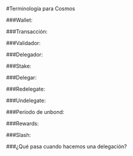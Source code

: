 #Terminología para Cosmos

###Wallet:

###Transacción:

###Validador:

###Delegador:

###Stake:

###Delegar:

###Redelegate:

###Undelegate:

###Período de unbond:

###Rewards:

###Slash:

###¿Qué pasa cuando hacemos una delegación?